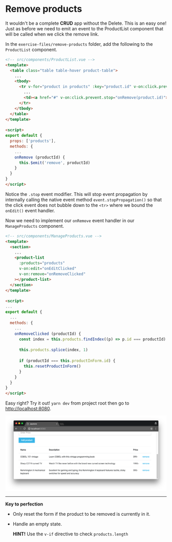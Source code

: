 # Remove products

It wouldn't be a complete **CRUD** app without the Delete.
This is an easy one! Just as before we need to emit an event
to the ProductList component that will be called when we click the remove link.

In the `exercise-files/remove-products` folder, add the following to the `ProductList`
component.

```html
<!-- src/components/ProductList.vue -->
<template>
  <table class="table table-hover product-table">
    ...
    <tbody>
      <tr v-for="product in products" :key="product.id" v-on:click.prevent="onEdit">
        ...
        <td><a href="#" v-on:click.prevent.stop="onRemove(product.id)">remove</a></td>
      </tr>
    </tbody>
  </table>
</template>

<script>
export default {
  props: ['products'],
  methods: {
    ...
    onRemove (productId) {
      this.$emit('remove', productId)
    }
  }
}
</script>

```

Notice the `.stop` event modifier. This will stop event propagation by internally
calling the native event method `event.stopPropagation()` so that the click event does
not bubble down to the `<tr>` where we bound the `onEdit()` event handler.

Now we need to implement our `onRemove` event handler in our `ManageProducts` component.

```html
<!-- src/components/ManageProducts.vue -->
<template>
  <section>
    ...
    <product-list
      :products="products"
      v-on:edit="onEditClicked"
      v-on:remove="onRemoveClicked"
    ></product-list>
  </section>
</template>

<script>
...
export default {
  ...
  methods: {
    ...
    onRemoveClicked (productId) {
      const index = this.products.findIndex((p) => p.id === productId)

      this.products.splice(index, 1)

      if (productId === this.productInForm.id) {
        this.resetProductInForm()
      }
    }
  }
}
</script>
```

Easy right? Try it out! `yarn dev` from project root then go to [http://localhost:8080](http://localhost:8080).

![Remove product image](/docs/images/remove-product.png)

---

**Key to perfection**

 * Only reset the form if the product to be removed is currently in it.
 * Handle an empty state.

   **HINT!** Use the `v-if` directive to check `products.length`

